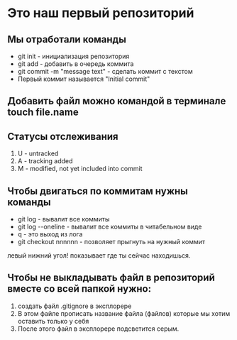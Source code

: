# Это наш первый репозиторий
## Мы отработали команды

* git init - инициализация репозитория
* git add - добавить в очередь коммита
* git commit -m "message text" - сделать коммит с текстом
* Первый коммит называется "Initial commit"

## Добавить файл можно командой в терминале touch file.name

## Статусы отслеживания
1. U - untracked
2. A - tracking added
3. M - modified, not yet included into commit

## Чтобы двигаться по коммитам нужны команды
* git log - вывалит все коммиты
* git log --oneline - вывалит все коммиты в читабельном виде
* q - это выход из лога
* git checkout nnnnnn - позволяет прыгнуть на нужный коммит

левый нижний угол! показывает где ты сейчас находишься.

## Чтобы не выкладывать файл в репозиторий вместе со всей папкой нужно:
1. создать файл .gitignore в эксплорере
2. В этом файле прописать название файла (файлов) которые мы хотим оставить только у себя
3. После этого файл в эксплорере подсветится серым.